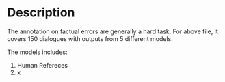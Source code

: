 # Description

The annotation on factual errors are generally a hard task. For above file, it covers 150 dialogues with outputs from 5 different models.

The models includes:
1. Human Refereces
2. x